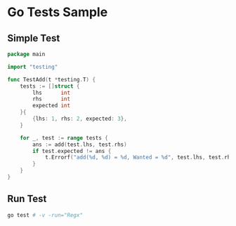 # Go Tests Sample

## Simple Test

```go
package main

import "testing"

func TestAdd(t *testing.T) {
	tests := []struct {
		lhs      int
		rhs      int
		expected int
	}{
		{lhs: 1, rhs: 2, expected: 3},
	}

	for _, test := range tests {
		ans := add(test.lhs, test.rhs)
		if test.expected != ans {
			t.Errorf("add(%d, %d) = %d, Wanted = %d", test.lhs, test.rhs, ans, test.expected)
		}
	}
}

```

## Run Test

```bash
go test # -v -run="Regx"
```
